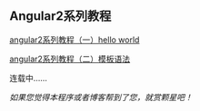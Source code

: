 ## Angular2系列教程
[angular2系列教程（一）hello world](http://www.cnblogs.com/lewis617/p/5191007.html)

[angular2系列教程（二）模板语法](http://www.cnblogs.com/lewis617/p/5192939.html)

连载中……

*如果您觉得本程序或者博客帮到了您，就赏颗星吧！*
